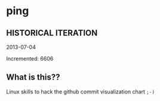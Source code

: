 # ping

## HISTORICAL ITERATION
2013-07-04

Incremented: 6606

## What is this?? 
Linux skills to hack the github commit visualization chart `;-)`
